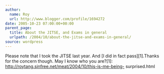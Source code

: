 ```yaml
---
author:
  name: Roy
  url: http://www.blogger.com/profile/1694272
date: 2005-10-23 07:00:00+00:00
parent_page:
  title: About the JITSE, and Exams in general
  urlpath: /2004/10/about-the-jitse-and-exams-in-general/
source: wordpress
---
```


Please note that I took the JITSE last year. And \[I did in fact pass\]\[1\].Thanks for the concern though. May I know who you are?[1]: <a href="http://roytang.sinfree.net/meat/2004/10/this-is-me-being-" rel="nofollow">http://roytang.sinfree.net/meat/2004/10/this-is-me-being-</a>  surprised.html